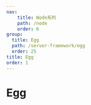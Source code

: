 ```yaml
---
nav:
    title: Node系列
    path: /node
    order: 6
group:
  title: Egg
  path: /server-framework/egg
  order: 25
title: Egg
order: 1
---
```


# Egg

